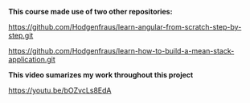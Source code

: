 **This course made use of two other repositories:**

https://github.com/Hodgenfraus/learn-angular-from-scratch-step-by-step.git

https://github.com/Hodgenfraus/learn-how-to-build-a-mean-stack-application.git

**This video sumarizes my work throughout this project**

https://youtu.be/bOZvcLs8EdA
